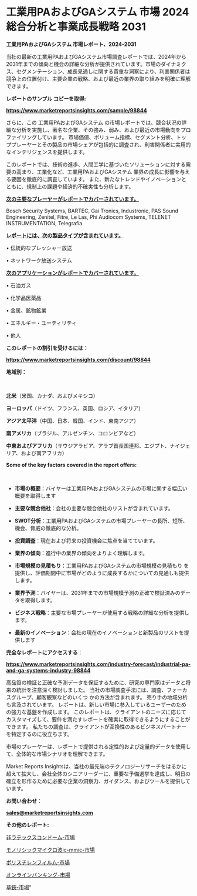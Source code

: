 # 工業用PAおよびGAシステム 市場 2024 総合分析と事業成長戦略 2031

<strong>工業用PAおよびGAシステム 市場レポート、2024-2031</strong>

当社の最新の工業用PAおよびGAシステム市場調査レポートでは、2024年から2031年までの傾向と機会の詳細な分析が提供されています。市場のダイナミクス、セグメンテーション、成長見通しに関する貴重な洞察により、利害関係者は競争上の位置付け、主要企業の戦略、および最近の業界の取り組みを明確に理解できます。



<strong>レポートのサンプル コピーを取得:</strong> <a href=https://www.marketreportsinsights.com/sample/98844>

<strong><u>https://www.marketreportsinsights.com/sample/98844</u></strong></a>

さらに、この 工業用PAおよびGAシステム の市場レポートでは、競合状況の詳細な分析を実施し、著名な企業、その強み、弱み、および最近の市場動向をプロファイリングしています。 市場価値、ボリューム指標、セグメント分析、トッププレーヤーとその製品の市場シェアが包括的に調査され、利害関係者に実用的なインテリジェンスを提供します。

このレポートでは、技術の進歩、人間工学に基づいたソリューションに対する需要の高まり、工業化など、工業用PAおよびGAシステム 業界の成長に影響を与える要因を徹底的に調査しています。 また、新たなトレンドやイノベーションとともに、規制上の課題や経済的不確実性も分析します。



<strong><u>次の主要なプレーヤーがレポートでカバーされています。</u></strong>

Bosch Security Systems, BARTEC, Gai Tronics, Industronic, PAS Sound Engineering, Zenitel, Fitre, Le Las, Phi Audiocom Systems, TELENET INSTRUMENTATION, Telegrafia



<strong><u><b>レポートには、次の製品タイプが含まれています。</b></u></strong>

• 伝統的なプレッシャー放送

• ネットワーク放送システム



<strong><u><b>次のアプリケーションがレポートでカバーされています。</b></u></strong>

• 石油ガス

• 化学品医薬品

• 金属、鉱物鉱業

• エネルギー・ユーティリティ

• 他人



<strong><b>このレポートの割引を受けるには：</b></strong>

<a href=https://www.marketreportsinsights.com/discount/98844>

<strong><u>https://www.marketreportsinsights.com/discount/98844</u></strong></a>



<strong>地域別：</strong>

<strong> </strong>



<strong>北米</strong>（米国、カナダ、およびメキシコ）



<strong>ヨーロッパ</strong>（ドイツ、フランス、英国、ロシア、イタリア）



<strong>アジア太平洋</strong>（中国、日本、韓国、インド、東南アジア）



<strong>南アメリカ</strong>（ブラジル、アルゼンチン、コロンビアなど）



<strong>中東およびアフリカ</strong>（サウジアラビア、アラブ首長国連邦、エジプト、ナイジェリア、および南アフリカ）



<strong>Some of the key factors covered in the report offers:</strong>

<strong> </strong>
<ul>
  <li>

<strong>市場の概要</strong>：バイヤーは工業用PAおよびGAシステムの市場に関する幅広い概要を取得します</li>
  <li>

<strong>主要な競合他社</strong>：会社の主要な競合他社のリストが含まれています。</li>
  <li>

<strong>SWOT分析</strong>：工業用PAおよびGAシステムの市場プレーヤーの長所、短所、機会、脅威の徹底的な分析。</li>
  <li>

<strong>投資調査</strong>：現在および将来の投資機会に焦点を当てています。</li>
  <li>

<strong>業界の傾向</strong>：進行中の業界の傾向をよりよく理解します。</li>
  <li>

<strong>市場規模の見積もり</strong>：工業用PAおよびGAシステムの市場規模の見積もり を提供し、評価期間中に市場がどのように成長するかについての見通しも提供します。</li>
  <li>

<strong>業界予測</strong>：バイヤーは、2031年までの市場規模予測の正確で検証済みのデータを取得します。</li>
  <li>

<strong>ビジネス戦略</strong>：主要な市場プレーヤーが使用する戦略の詳細な分析を提供します。</li>
  <li>

<strong>最新のイノベーション</strong>：会社の現在のイノベーションと新製品のリストを提供します</li>
</ul>


<strong>完全なレポートにアクセスする</strong>：

<a href=https://www.marketreportsinsights.com/industry-forecast/industrial-pa-and-ga-systems-industry-98844>

<strong><u>https://www.marketreportsinsights.com/industry-forecast/industrial-pa-and-ga-systems-industry-98844</u></strong></a>

高品質の検証と正確な予測データを保証するために、研究の専門家はデータと将来の統計を注意深く検討しました。 当社の市場調査手法には、調査、フォーカスグループ、顧客観察などのいくつ かの方法が含まれます。 売り手の地域分析も言及されています。 レポートは、新しい市場に参入しているユーザーのための強力な基盤を作成します。 このレポートは、クライアントのニーズに応じてカスタマイズして、要件を満たすレポートを確実に取得できるようにすることができます。 私たちの調査は、クライアントが互換性のあるビジネスパートナーを特定するのに役立ちます。

市場のプレーヤーは、レポートで提供される定性的および定量的データを使用して、全体的な市場シナリオを理解できます。

Market Reports Insightsは、当社の最先端のテクノロジーリサーチをはるかに超えて拡大し、会社全体のシニアリーダーに、重要な予備選挙を達成し、明日の確立を形作るために必要な企業の洞察力、ガイダンス、およびツールを提供しています。



<strong><b>お問い合わせ</b></strong>：

<a href=mailto:sales@marketreportsinsights.com>

<strong><u>sales@marketreportsinsights.com</u></strong></a>



<strong>その他のレポート:</strong>

<a href=https://www.linkedin.com/pulse/非ラテックスコンドーム-市場-2023-競争分析と事業成長-2030-trend-titans-360-analysis-k1zof/>非ラテックスコンドーム-市場</a>

<a href=https://www.linkedin.com/pulse/モノリシックマイクロ波ic-mmic-市場-2023-収益と成長ドライバー-q45nf/>モノリシックマイクロ波ic-mmic-市場</a>

<a href=https://www.linkedin.com/pulse/ポリスチレンフィルム-市場-2030-年までの需要に焦点を当てた-2023-年調査レポート-pr-news-hub-hpwkf/>ポリスチレンフィルム-市場</a>

<a href=https://www.linkedin.com/pulse/オンラインバンキング-市場-2023-総合分析と事業成長戦略-2030-ygtvf/>オンラインバンキング-市場</a>

<a href=https://www.linkedin.com/pulse/草鋏-市場-2030-年までの需要に焦点を当てた-2023-年調査レポート-7ceuf/>草鋏-市場</a>"
